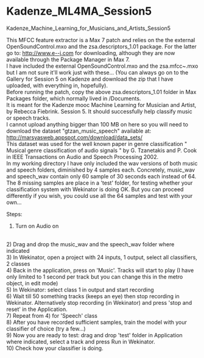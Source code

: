 # Kadenze_ML4MA_Session5
Kadenze_Machine_Learning_for_Musicians_and_Artists_Session5


This MFCC feature extractor is a Max 7 patch and relies on the the external OpenSoundControl.mxo and the zsa.descriptors_1.01 package. For the latter go to: http://www.e--j.com for downloading, although they are now available through the Package Manager in Max 7.
</br>
I have included the external OpenSoundControl.mxo and the zsa.mfcc~.mxo but I am not sure it'll work just with these...
(You can always go on to the Gallery for Session 5 on Kadenze and download the zip that I have uploaded, with everything in, hopefully).
</br>
Before running the patch, copy the above zsa.descriptors_1.01 folder in Max Packages folder, which normally lived in /Documents.
</br>
It is meant for the Kadenze mooc Machine Learning for Musician and Artist, by Rebecca Fiebrink. Session 5.
It should successfully help classify music or speech tracks.
</br>
I cannot upload anything bigger than 100 MB on here so you will need to download the dataset "gtzan_music_speech" available at: http://marsyasweb.appspot.com/download/data_sets/
</br>
This dataset was used for the well known paper in genre classification " Musical genre classification of audio signals " by G. Tzanetakis and P. Cook in IEEE Transactions on Audio and Speech Processing 2002.
</br>
In my working directory I have only included the wav versions of both music and speech folders, diminished by 4 samples each.
Concretely, music_wav and speech_wav contain only 60 sample of 30 seconds each instead of 64.
The 8 missing samples are place in a 'test' folder, for testing whether your classification system with Wekinator is doing OK. But you can proceed differently if you wish, you could use all the 64 samples and test with your own…

Steps:

1) Turn on Audio on
</br>
2) Drag and drop the music_wav and the speech_wav folder where indicated
</br>
3) In Wekinator, open a project with 24 inputs, 1 output, select all classifiers, 2 classes
</br>
4) Back in the application, press on 'Music'. Tracks will start to play (I have only limited to 1 second per track but you can change this in the metro object, in edit mode)
</br>
5) In Wekinator: select class 1 in output and start recording
</br>
6) Wait till 50 something tracks (keeps an eye) then stop recording in Wekinator. Alternatively stop recording (in Wekinator) and press 'stop and reset' in the Application.
</br>
7) Repeat from 4) for 'Speech' class
</br>
8) After you have recorded sufficient samples, train the model with your classifier of choice (try a few...)
</br>
9) Now you are ready to test: drag and drop 'test' folder in Application where indicated, select a track and press Run in Wekinator.
</br>
10) Check how your classifier is doing.
